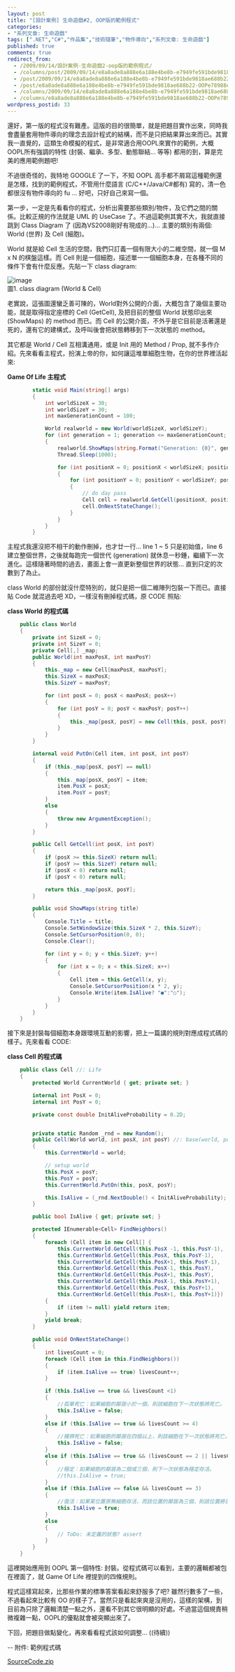 ```yaml
---
layout: post
title: "[設計案例] 生命遊戲#2, OOP版的範例程式"
categories:
- "系列文章: 生命遊戲"
tags: [".NET","C#","作品集","技術隨筆","物件導向","系列文章: 生命遊戲"]
published: true
comments: true
redirect_from:
  - /2009/09/14/設計案例-生命遊戲2-oop版的範例程式/
  - /columns/post/2009/09/14/e8a8ade8a888e6a188e4be8b-e7949fe591bde9818ae688b22-OOPe78988e79a84e7af84e4be8be7a88be5bc8f.aspx/
  - /post/2009/09/14/e8a8ade8a888e6a188e4be8b-e7949fe591bde9818ae688b22-OOPe78988e79a84e7af84e4be8be7a88be5bc8f.aspx/
  - /post/e8a8ade8a888e6a188e4be8b-e7949fe591bde9818ae688b22-OOPe78988e79a84e7af84e4be8be7a88be5bc8f.aspx/
  - /columns/2009/09/14/e8a8ade8a888e6a188e4be8b-e7949fe591bde9818ae688b22-OOPe78988e79a84e7af84e4be8be7a88be5bc8f.aspx/
  - /columns/e8a8ade8a888e6a188e4be8b-e7949fe591bde9818ae688b22-OOPe78988e79a84e7af84e4be8be7a88be5bc8f.aspx/
wordpress_postid: 33
---
```


還好，第一版的程式沒有難產。這版的目的很簡單，就是把題目實作出來，同時我會盡量套用物件導向的理念去設計程式的結構，而不是只把結果算出來而已。其實我一直覺的，這類生命模擬的程式，是非常適合用OOPL來實作的範例，大概OOPL所有強調的特性 (封裝、繼承、多型、動態聯結... 等等) 都用的到，算是完美的應用範例題吧! 

不過很奇怪的，我特地 GOOGLE 了一下，不知 OOPL 高手都不屑寫這種範例還是怎樣，找到的範例程式，不管用什麼語言 (C/C++/Java/C#都有) 寫的，清一色都很沒有物件導向的 fu ... 好吧，只好自己來寫一個。

第一步，一定是先看看你的程式，分析出需要那些類別/物件，及它們之間的關係。比較正規的作法就是 UML 的 UseCase 了。不過這範例其實不大，我就直接跳到 Class Diagram 了 (因為VS2008剛好有現成的...)... 主要的類別有兩個: World (世界) 及 Cell (細胞)。

World 就是給 Cell 生活的空間，我們只訂義一個有限大小的二維空間，就一個 M x N 的棋盤這樣。而 Cell 則是一個細胞，描述單一一個細胞本身，在各種不同的條件下會有什麼反應。先貼一下 class diagram:

 

![image](/images/2009-09-14-design-case-study-game-of-life-2-oop-example-program/image.png)   
圖1. class diagram (World & Cell)

老實說，這張圖還蠻乏善可陳的，World對外公開的介面，大概包含了幾個主要功能，就是取得指定座標的 Cell (GetCell), 及把目前的整個 World 狀態印出來 (ShowMaps) 的 method 而已。而 Cell 的公開介面，不外乎是它目前是活著還是死的，還有它的建構式，及呼叫後會把狀態轉移到下一次狀態的 method。

其它都是 World / Cell 互相溝通用，或是 Init 用的 Method / Prop, 就不多作介紹。先來看看主程式，扮演上帝的你，如何讓這堆單細胞生物，在你的世界裡活起來:

**Game Of Life 主程式**

```csharp
        static void Main(string[] args)
        {
            int worldSizeX = 30;
            int worldSizeY = 30;
            int maxGenerationCount = 100;

            World realworld = new World(worldSizeX, worldSizeY);
            for (int generation = 1; generation <= maxGenerationCount; generation++)
            {
                realworld.ShowMaps(string.Format("Generation: {0}", generation));
                Thread.Sleep(1000);

                for (int positionX = 0; positionX < worldSizeX; positionX++)
                {
                    for (int positionY = 0; positionY < worldSizeY; positionY++)
                    {
                        // do day pass
                        Cell cell = realworld.GetCell(positionX, positionY) as Cell;
                        cell.OnNextStateChange();
                    }
                }
            }
        }
```

 

主程式我還沒把不相干的動作刪掉，也才廿一行... line 1 ~ 5 只是初始值，line 6 建立整個世界，之後就每跑完一個世代 (generation) 就休息一秒鍾，繼續下一次進化。這樣隨著時間的過去，畫面上會一直更新整個世界的狀態... 直到只定的次數到了為止。

 

class World 的部份就沒什麼特別的，就只是把一個二維陣列包裝一下而已。直接貼 Code 就混過去吧 XD，一樣沒有刪掉程式碼，原 CODE 照貼:

**class World 的程式碼**
```csharp
    public class World
    {
        private int SizeX = 0;
        private int SizeY = 0;
        private Cell[,] _map;
        public World(int maxPosX, int maxPosY)
        {
            this._map = new Cell[maxPosX, maxPosY];
            this.SizeX = maxPosX;
            this.SizeY = maxPosY;

            for (int posX = 0; posX < maxPosX; posX++)
            {
                for (int posY = 0; posY < maxPosY; posY++)
                {
                    this._map[posX, posY] = new Cell(this, posX, posY);
                }
            }
        }

        internal void PutOn(Cell item, int posX, int posY)
        {
            if (this._map[posX, posY] == null)
            {
                this._map[posX, posY] = item;
                item.PosX = posX;
                item.PosY = posY;
            }
            else
            {
                throw new ArgumentException();
            }
        }

        public Cell GetCell(int posX, int posY)
        {
            if (posX >= this.SizeX) return null;
            if (posY >= this.SizeY) return null;
            if (posX < 0) return null;
            if (posY < 0) return null;

            return this._map[posX, posY];
        }

        public void ShowMaps(string title)
        {
            Console.Title = title;
            Console.SetWindowSize(this.SizeX * 2, this.SizeY);
            Console.SetCursorPosition(0, 0);
            Console.Clear();

            for (int y = 0; y < this.SizeY; y++)
            {
                for (int x = 0; x < this.SizeX; x++)
                {
                    Cell item = this.GetCell(x, y);
                    Console.SetCursorPosition(x * 2, y);
                    Console.Write(item.IsAlive? "●":"○");
                }
            }
        }
    }
```

 

接下來是封裝每個細胞本身跟環境互動的影響，把上一篇講的規則對應成程式碼的樣子。先來看看 CODE:

**class Cell 的程式碼**
```csharp
    public class Cell //: Life
    {
        protected World CurrentWorld { get; private set; }

        internal int PosX = 0;
        internal int PosY = 0;

        private const double InitAliveProbability = 0.2D;


        private static Random _rnd = new Random();
        public Cell(World world, int posX, int posY) //: base(world, posX, posY)
        {
            this.CurrentWorld = world;

            // setup world
            this.PosX = posY;
            this.PosY = posY;
            this.CurrentWorld.PutOn(this, posX, posY);

            this.IsAlive = (_rnd.NextDouble() < InitAliveProbability);
        }

        public bool IsAlive { get; private set; }

        protected IEnumerable<Cell> FindNeighbors()
        {
            foreach (Cell item in new Cell[] {
                this.CurrentWorld.GetCell(this.PosX -1, this.PosY-1),
                this.CurrentWorld.GetCell(this.PosX, this.PosY-1),
                this.CurrentWorld.GetCell(this.PosX+1, this.PosY-1),
                this.CurrentWorld.GetCell(this.PosX-1, this.PosY),
                this.CurrentWorld.GetCell(this.PosX+1, this.PosY),
                this.CurrentWorld.GetCell(this.PosX-1, this.PosY+1),
                this.CurrentWorld.GetCell(this.PosX, this.PosY+1),
                this.CurrentWorld.GetCell(this.PosX+1, this.PosY+1)})
            {
                if (item != null) yield return item;
            }
            yield break;
        }

        public void OnNextStateChange()
        {
            int livesCount = 0;
            foreach (Cell item in this.FindNeighbors())
            {
                if (item.IsAlive == true) livesCount++;
            }

            if (this.IsAlive == true && livesCount <1)
            {
                //孤單死亡：如果細胞的鄰居小於一個，則該細胞在下一次狀態將死亡。
                this.IsAlive = false;
            }
            else if (this.IsAlive == true && livesCount >= 4)
            {
                //擁擠死亡：如果細胞的鄰居在四個以上，則該細胞在下一次狀態將死亡。
                this.IsAlive = false;
            }
            else if (this.IsAlive == true && (livesCount == 2 || livesCount == 3))
            {
                //穩定：如果細胞的鄰居為二個或三個，則下一次狀態為穩定存活。
                //this.IsAlive = true;
            }
            else if (this.IsAlive == false && livesCount == 3)
            {
                //復活：如果某位置原無細胞存活，而該位置的鄰居為三個，則該位置將復活一細胞。
                this.IsAlive = true;
            }
            else
            {
                // ToDo: 未定義的狀態? assert
            }
        }
    }
```

這裡開始應用到 OOPL 第一個特性: 封裝。從程式碼可以看到，主要的邏輯都被包在裡面了，就 Game Of Life 裡提到的四條規則。

程式這樣寫起來，比那些作業的標準答案看起來舒服多了吧? 雖然行數多了一些，不過看起來比較有 OO 的樣子了。當然只是看起來爽是沒用的，這樣的架構，到目前為只除了邏輯清楚一點之外，還看不到其它很明顯的好處。不過當這個規責稍微複雜一點，OOPL的優點就會被突顯出來了。

下回，把題目做點變化，再來看看程式該如何調整…   ((待續))

--
附件: 範例程式碼

[SourceCode.zip](https://github.com/andrew0928/Demo.GameOfLife)
